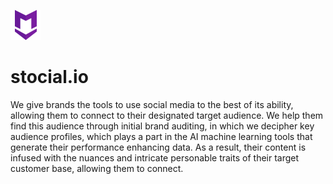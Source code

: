 ![alt text](https://github.com/adam-p/markdown-here/raw/master/src/common/images/icon48.png "Logo Title Text 1")
# stocial.io
We give brands the tools to use social media to the best of its ability, allowing them to connect to their designated target audience. We help them find this audience through initial brand auditing, in which we decipher key audience profiles, which plays a part in the AI machine learning tools that generate their performance enhancing data. As a result, their content is infused with the nuances and intricate personable traits of their target customer base, allowing them to connect.
